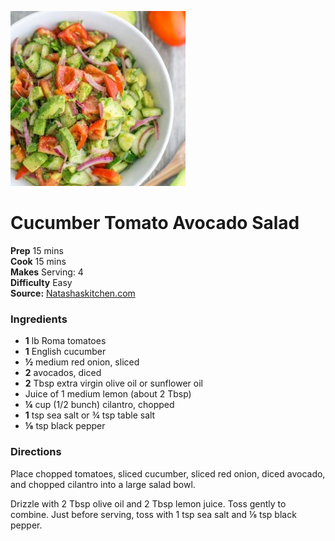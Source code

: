 [![](./images/48da4e84-7802-4f4d-abe4-de172b5938cf.jpg)](http://natashaskitchen.com/wp-content/uploads/2015/06/Cucumber-tomato-avocado-salad-6-300x450.jpg)

#  Cucumber Tomato Avocado Salad

**Prep** 15 mins  
**Cook** 15 mins  
**Makes** Serving: 4  
**Difficulty** Easy  
**Source:** [Natashaskitchen.com](http://natashaskitchen.com/2015/06/01/cucumber-tomato-avocado-salad/)

###  Ingredients

  *  **1** lb Roma tomatoes
  *   **1** English cucumber
  *   **½** medium red onion, sliced
  *   **2** avocados, diced
  *   **2** Tbsp extra virgin olive oil or sunflower oil
  * Juice of 1 medium lemon (about 2 Tbsp)
  *   **¼** cup (1/2 bunch) cilantro, chopped
  *   **1** tsp sea salt or ¾ tsp table salt
  *   **⅛** tsp black pepper

###  Directions

Place chopped tomatoes, sliced cucumber, sliced red onion, diced avocado, and
chopped cilantro into a large salad bowl.

Drizzle with 2 Tbsp olive oil and 2 Tbsp lemon juice. Toss gently to combine.
Just before serving, toss with 1 tsp sea salt and ⅛ tsp black pepper.

